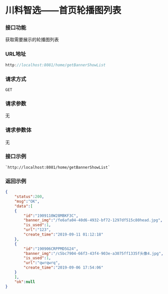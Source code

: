 # 川料智选——首页轮播图列表
### 接口功能

获取需要展示的轮播图列表

### URL地址

```javascript
http://localhost:8081/home/getBannerShowList
```

### 请求方式

`GET`

### 请求参数

无

### 请求参数体

无

### 接口示例

    `http://localhost:8081/home/getBannerShowList`

### 返回示例

```json
{
    "status":200,
    "msg":"OK",
    "data":[
    {
        "id":"1909110W28MBKF3C",
        "banner_img":"/fe6afa04-40d6-4932-bf72-1297df515c80head.jpg",
        "is_used":1,
        "url":"123",
        "create_time":"2019-09-11 01:12:18"
    },
    {
        "id":"190906CRPPMD5G24",
        "banner_img":"/c5bc7904-66f3-43f4-903e-a3075ff1335f头像4.jpg",
        "is_used":1,
        "url":"qwrqwrq",
        "create_time":"2019-09-06 17:54:06"
    }
    ],
    "ok":null
}
```
